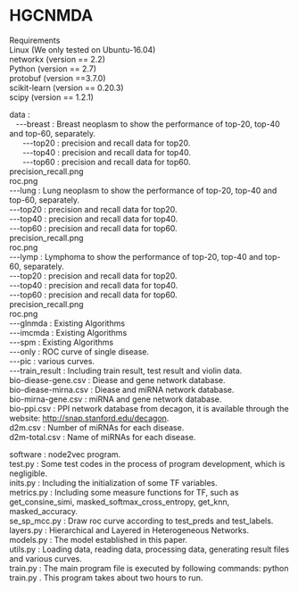 # HGCNMDA</br>
Requirements   
Linux (We only tested on Ubuntu-16.04)   
networkx (version == 2.2)   
Python (version == 2.7)   
protobuf (version ==3.7.0)   
scikit-learn (version == 0.20.3)   
scipy (version == 1.2.1)   

data : </br>
&nbsp;&nbsp;&nbsp;---breast : Breast neoplasm to show the performance of top-20, top-40 and top-60, separately. </br>
&nbsp;&nbsp;&nbsp;&nbsp;&nbsp;&nbsp;---top20 : precision and recall data for top20. </br>
&nbsp;&nbsp;&nbsp;&nbsp;&nbsp;&nbsp;---top40 : precision and recall data for top40. </br>
&nbsp;&nbsp;&nbsp;&nbsp;&nbsp;&nbsp;---top60 : precision and recall data for top60. </br>
	  precision_recall.png </br>
	  roc.png</br>
   ---lung : Lung neoplasm to show the performance of top-20, top-40 and top-60, separately. </br>
      ---top20 : precision and recall data for top20. </br>
	  ---top40 : precision and recall data for top40. </br>
	  ---top60 : precision and recall data for top60. </br>
	  precision_recall.png </br>
	  roc.png </br>
   ---lymp : Lymphoma to show the performance of top-20, top-40 and top-60, separately. </br>
      ---top20 : precision and recall data for top20. </br>
	  ---top40 : precision and recall data for top40. </br>
	  ---top60 : precision and recall data for top60. </br>
	  precision_recall.png </br>
	  roc.png </br>
   ---glnmda : Existing Algorithms </br>
   ---imcmda : Existing Algorithms </br>
   ---spm : Existing Algorithms </br>
   ---only : ROC curve of single disease. </br>
   ---pic : various curves. </br>
   ---train_result : Including train result, test result and violin data. </br>
   bio-diease-gene.csv : Diease and gene network database. </br>
   bio-diease-mirna.csv : Diease and miRNA network database. </br>
   bio-mirna-gene.csv : miRNA and gene network database. </br>
   bio-ppi.csv : PPI network database from decagon, it is available through the website: http://snap.stanford.edu/decagon. </br>
   d2m.csv : Number of miRNAs for each disease. </br>
   d2m-total.csv : Name of miRNAs for each disease.</br>

software : node2vec program. </br>
test.py : Some test codes in the process of program development, which is negligible. </br>
inits.py : Including the initialization of some TF variables.</br>
metrics.py : Including some measure functions for TF, such as get_consine_simi, masked_softmax_cross_entropy, get_knn, masked_accuracy.</br> 
se_sp_mcc.py : Draw roc curve according to test_preds and test_labels. </br>
layers.py : Hierarchical and Layered in Heterogeneous Networks. </br>
models.py : The model established in this paper. </br>
utils.py : Loading data, reading data, processing data, generating result files and various curves. </br>
train.py : The main program file is executed by following commands: python train.py . This program takes about two hours to run.</br>
